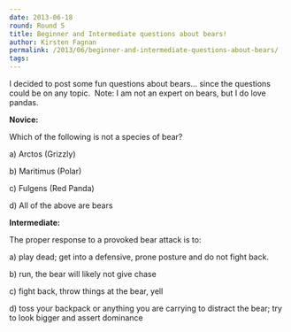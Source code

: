 ```yaml
---
date: 2013-06-18
round: Round 5
title: Beginner and Intermediate questions about bears!
author: Kirsten Fagnan
permalink: /2013/06/beginner-and-intermediate-questions-about-bears/
tags:
---
```

I decided to post some fun questions about bears... since the questions could be on any topic.  Note: I am not an expert on bears, but I do love pandas.

**Novice:**

Which of the following is not a species of bear?

a) Arctos (Grizzly)

b) Maritimus (Polar)

c) Fulgens (Red Panda)

d) All of the above are bears

**Intermediate:**

The proper response to a provoked bear attack is to:

a) play dead; get into a defensive, prone posture and do not fight back.

b) run, the bear will likely not give chase

c) fight back, throw things at the bear, yell

d) toss your backpack or anything you are carrying to distract the bear; try to look bigger and assert dominance
